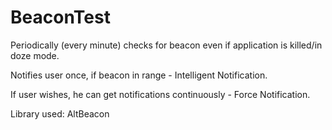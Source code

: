 # BeaconTest

Periodically (every minute) checks for beacon even if application is killed/in doze mode.

Notifies user once, if beacon in range - Intelligent Notification. 

If user wishes, he can get notifications continuously - Force Notification.

Library used: AltBeacon
